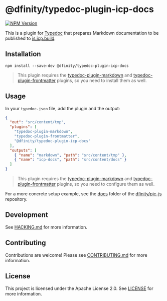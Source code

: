 # @dfinity/typedoc-plugin-icp-docs

[![NPM Version](https://img.shields.io/npm/v/%40dfinity%2Ftypedoc-plugin-icp-docs)](https://www.npmjs.com/package/@dfinity/typedoc-plugin-icp-docs)

This is a plugin for [Typedoc](https://typedoc.org/) that prepares Markdown documentation to be published to [js.icp.build](https://js.icp.build).

## Installation

```shell
npm install --save-dev @dfinity/typedoc-plugin-icp-docs
```

> This plugin requires the [typedoc-plugin-markdown](https://typedoc-plugin-markdown.org/) and [typedoc-plugin-frontmatter](https://typedoc-plugin-markdown.org/plugins/frontmatter) plugins, so you need to install them as well.

## Usage

In your `typedoc.json` file, add the plugin and the output:

```json
{
  "out": "src/content/tmp",
  "plugins": [
    "typedoc-plugin-markdown",
    "typedoc-plugin-frontmatter",
    "@dfinity/typedoc-plugin-icp-docs"
  ],
  "outputs": [
    { "name": "markdown", "path": "src/content/tmp" },
    { "name": "icp-docs", "path": "src/content/docs" }
  ]
}
```

> This plugin requires the [typedoc-plugin-markdown](https://typedoc-plugin-markdown.org/) and [typedoc-plugin-frontmatter](https://typedoc-plugin-markdown.org/plugins/frontmatter) plugins, so you need to configure them as well.

For a more concrete setup example, see the [docs](https://github.com/dfinity/pic-js/tree/main/docs/) folder of the [dfinity/pic-js](https://github.com/dfinity/pic-js) repository.

## Development

See [HACKING.md](./HACKING.md) for more information.

## Contributing

Contributions are welcome! Please see [CONTRIBUTING.md](./CONTRIBUTING.md) for more information.

## License

This project is licensed under the Apache License 2.0. See [LICENSE](./LICENSE) for more information.
